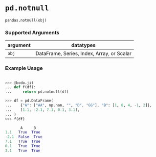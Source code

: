 # `pd.notnull`


`pandas.notnull(obj)`

### Supported Arguments

| argument | datatypes                                  |
|----------|--------------------------------------------|
| `obj`    | DataFrame, Series, Index, Array, or Scalar |

### Example Usage

```py

>>> @bodo.jit
... def f(df):
...     return pd.notnull(df)

>>> df = pd.DataFrame(
...    {"A": ["AA", np.nan, "", "D", "GG"], "B": [1, 8, 4, -1, 2]},
...    [1.1, -2.1, 7.1, 0.1, 3.1],
... )
>>> f(df)

       A     B
1.1   True  True
-2.1  False  True
7.1   True  True
0.1   True  True
3.1   True  True

```
